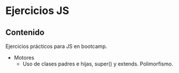# Ejercicios JS

## Contenido
Ejercicios prácticos para JS en bootcamp.

- Motores
  - Uso de clases padres e hijas, super() y extends. Polimorfismo.



